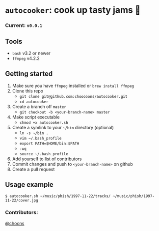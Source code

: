 # `autocooker`: cook up tasty jams :hamburger:

### Current: `v0.0.1`

## Tools
+ `bash` v3.2 or newer
+ `ffmpeg` v4.2.2

## Getting started
1. Make sure you have `ffmpeg` installed or `brew install ffmpeg`
1. Clone this repo
    + `git clone git@github.com:chooooons/autocooker.git`
    + `cd autocooker`
1. Create a branch off `master`
    + `git checkout -b <your-branch-name> master`
1. Make script executable
    + `chmod +x autocooker.sh`
1. Create a symlink to your `~/bin` directory (optional)
    + `ln -s ~/bin .`
    + `vim ~/.bash_profile`
    + `export PATH=$HOME/bin:$PATH`
    + `:wq`
    + `source ~/.bash_profile`
1. Add yourself to list of contributors
1. Commit changes and push to `<your-branch-name>` on github    
1. Create a pull request

## Usage example
    $ autocooker.sh ~/music/phish/1997-11-22/tracks/ ~/music/phish/1997-11-22/cover.jpg

### Contributors:
[@choons](https://github.com/chooooons)
